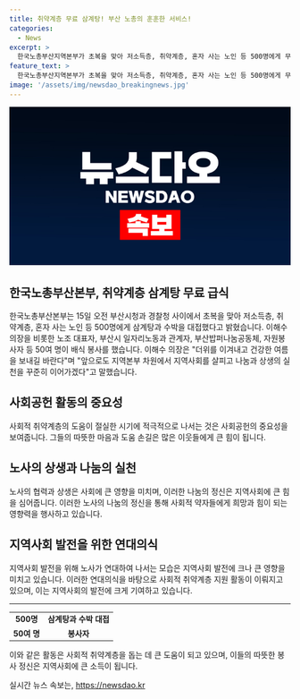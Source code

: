 ```yaml
---
title: 취약계층 무료 삼계탕! 부산 노총의 훈훈한 서비스!
categories:
  - News
excerpt: >
  한국노총부산지역본부가 초복을 맞아 저소득층, 취약계층, 혼자 사는 노인 등 500명에게 무료 삼계탕과 수박을 제공했다. 이해수 의장을 비롯한 노조 대표자와 자원봉사자 등 50여 명이 참여해 배식을 진행했다. 이해수 의장은 더위를 이겨내고 건강한 여름을 보내길 바란다며 나눔과 상생의 실천을 꾸준히 이어나갈 것이라고 밝혔다.
feature_text: >
  한국노총부산지역본부가 초복을 맞아 저소득층, 취약계층, 혼자 사는 노인 등 500명에게 무료 삼계탕과 수박을 제공했다. 이해수 의장을 비롯한 노조 대표자와 자원봉사자 등 50여 명이 참여해 배식을 진행했다. 이해수 의장은 더위를 이겨내고 건강한 여름을 보내길 바란다며 나눔과 상생의 실천을 꾸준히 이어나갈 것이라고 밝혔다.
image: '/assets/img/newsdao_breakingnews.jpg'
---
```


<p><img src="/assets/img/newsdao_breakingnews.jpg" alt="pcversion 속보" /></p>

<h2>한국노총부산본부, 취약계층 삼계탕 무료 급식</h2>

<p data-ke-size="size16">한국노총부산본부는 15일 오전 부산시청과 경찰청 사이에서 초복을 맞아 저소득층, 취약계층, 혼자 사는 노인 등 500명에게 삼계탕과 수박을 대접했다고 밝혔습니다. 이해수 의장을 비롯한 노조 대표자, 부산시 일자리노동과 관계자, 부산밥퍼나눔공동체, 자원봉사자 등 50여 명이 배식 봉사를 했습니다. 이해수 의장은 "더위를 이겨내고 건강한 여름을 보내길 바란다"며 "앞으로도 지역본부 차원에서 지역사회를 살피고 나눔과 상생의 실천을 꾸준히 이어가겠다"고 말했습니다.</p>

<h2 data-ke-size="size26">사회공헌 활동의 중요성</h2>

<p data-ke-size="size16">사회적 취약계층의 도움이 절실한 시기에 적극적으로 나서는 것은 사회공헌의 중요성을 보여줍니다. 그들의 따뜻한 마음과 도움 손길은 많은 이웃들에게 큰 힘이 됩니다.</p>

<h2 data-ke-size="size26">노사의 상생과 나눔의 실천</h2>

<p data-ke-size="size16">노사의 협력과 상생은 사회에 큰 영향을 미치며, 이러한 나눔의 정신은 지역사회에 큰 힘을 심어줍니다. 이러한 노사의 나눔의 정신을 통해 사회적 약자들에게 희망과 힘이 되는 영향력을 행사하고 있습니다.</p>

<h2 data-ke-size="size26">지역사회 발전을 위한 연대의식</h2>

<p data-ke-size="size16">지역사회 발전을 위해 노사가 연대하여 나서는 모습은 지역사회 발전에 크나 큰 영향을 미치고 있습니다. 이러한 연대의식을 바탕으로 사회적 취약계층 지원 활동이 이뤄지고 있으며, 이는 지역사회의 발전에 크게 기여하고 있습니다.</p>

<hr>

<table>
  <tbody>
    <tr>
      <td style="text-align: center; height: 17px;"><b>500명</b></td>
      <td style="text-align: center; height: 17px;"><b>삼계탕과 수박 대접</b></td>
    </tr>
    <tr>
      <td style="text-align: center; height: 17px;"><b>50여 명</b></td>
      <td style="text-align: center; height: 17px;"><b>봉사자</b></td>
    </tr>
  </tbody>
</table>

<p data-ke-size="size16">이와 같은 활동은 사회적 취약계층을 돕는 데 큰 도움이 되고 있으며, 이들의 따뜻한 봉사 정신은 지역사회에 큰 소득이 됩니다.</p>
실시간 뉴스 속보는, <a href="https://newsdao.kr" rel="dofollow">https://newsdao.kr</a>


